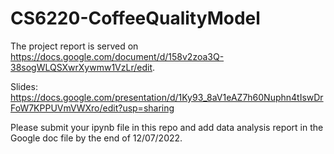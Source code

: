 # CS6220-CoffeeQualityModel

The project report is served on https://docs.google.com/document/d/158v2zoa3Q-38sogWLQSXwrXywmw1VzLr/edit.

Slides: https://docs.google.com/presentation/d/1Ky93_8aV1eAZ7h60Nuphn4tIswDrFoW7KPPUVmVWXro/edit?usp=sharing

Please submit your ipynb file in this repo and add data analysis report in the Google doc file by the end of 12/07/2022. 
